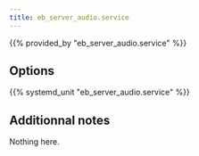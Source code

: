 ```yaml
---
title: eb_server_audio.service
---
```


{{% provided_by "eb_server_audio.service" %}}

## Options

{{% systemd_unit "eb_server_audio.service" %}}

## Additionnal notes

Nothing here.